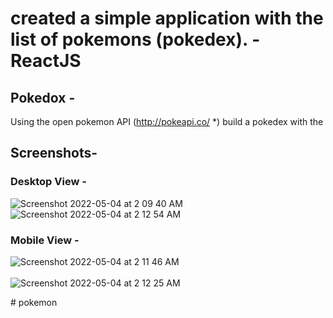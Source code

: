 # created a simple application with the list of pokemons (pokedex). - ReactJS

## Pokedox -

Using the open pokemon API (http://pokeapi.co/ *) build a pokedex with the

## Screenshots-

### Desktop View -
![Screenshot 2022-05-04 at 2 09 40 AM](https://user-images.githubusercontent.com/34600724/166563046-10c41c7e-14e8-466f-8f43-19fbbbcb946d.png)
<br />
![Screenshot 2022-05-04 at 2 12 54 AM](https://user-images.githubusercontent.com/34600724/166563066-9c0b80e6-dee5-4adf-9942-3bcd925a2111.png)

### Mobile View - 
![Screenshot 2022-05-04 at 2 11 46 AM](https://user-images.githubusercontent.com/34600724/166563084-43243c79-9582-4c94-985e-4c2e1dd6a45e.png)
<br /><br />
![Screenshot 2022-05-04 at 2 12 25 AM](https://user-images.githubusercontent.com/34600724/166563108-1b236897-7d13-4bde-ab0a-0d11ddf0e295.png)

#   p o k e m o n  
 